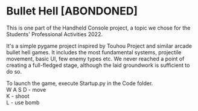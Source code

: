 # Bullet Hell [ABONDONED]

This is one part of the Handheld Console project, a topic we chose for the Students' Professional Activities 2022.

It's a simple pygame project inspired by Touhou Project and similar arcade bullet hell games. It includes the most fundamental systems, projectile movement, basic UI, few enemy types etc. We never reached a point of creating a full-fledged stage, although the laid groundwork is sufficient to do so.

To launch the game, execute Startup.py in the Code folder.  
W A S D - move  
K - shoot   
L - use bomb
